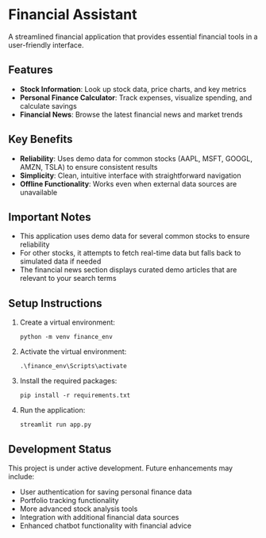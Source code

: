 # Financial Assistant

A streamlined financial application that provides essential financial tools in a user-friendly interface.

## Features

- **Stock Information**: Look up stock data, price charts, and key metrics
- **Personal Finance Calculator**: Track expenses, visualize spending, and calculate savings
- **Financial News**: Browse the latest financial news and market trends

## Key Benefits

- **Reliability**: Uses demo data for common stocks (AAPL, MSFT, GOOGL, AMZN, TSLA) to ensure consistent results
- **Simplicity**: Clean, intuitive interface with straightforward navigation
- **Offline Functionality**: Works even when external data sources are unavailable

## Important Notes

- This application uses demo data for several common stocks to ensure reliability
- For other stocks, it attempts to fetch real-time data but falls back to simulated data if needed
- The financial news section displays curated demo articles that are relevant to your search terms

## Setup Instructions

1. Create a virtual environment:
   ```
   python -m venv finance_env
   ```

2. Activate the virtual environment:
   ```
   .\finance_env\Scripts\activate
   ```

3. Install the required packages:
   ```
   pip install -r requirements.txt
   ```

4. Run the application:
   ```
   streamlit run app.py
   ```

## Development Status

This project is under active development. Future enhancements may include:
- User authentication for saving personal finance data
- Portfolio tracking functionality
- More advanced stock analysis tools
- Integration with additional financial data sources
- Enhanced chatbot functionality with financial advice
